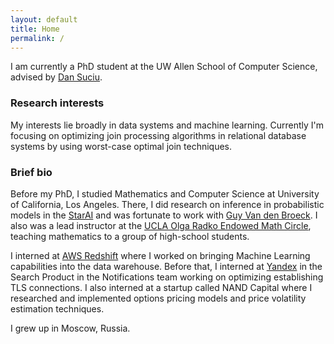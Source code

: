 ```yaml
---
layout: default
title: Home
permalink: /
---
```


I am currently a PhD student at the UW Allen School of Computer Science, advised by [Dan Suciu](https://homes.cs.washington.edu/~suciu/).


### Research interests

My interests lie broadly in data systems and machine learning. 
Currently I'm focusing on optimizing join processing algorithms in relational database systems
by using worst-case optimal join techniques. 

### Brief bio

Before my PhD, I studied Mathematics and Computer Science at University of California, Los Angeles. 
There, I did research on inference in probabilistic models in the [StarAI](http://starai.cs.ucla.edu/) and was fortunate to work with [Guy Van den Broeck](http://web.cs.ucla.edu/~guyvdb/). I also was a lead instructor at the [UCLA Olga Radko Endowed
Math Circle](https://circles.math.ucla.edu/circles/), teaching mathematics to a group of high-school students.

I interned at [AWS Redshift](https://aws.amazon.com/redshift/) where I worked on bringing Machine Learning capabilities
into the data warehouse.
Before that, I interned at [Yandex](https://yandex.ru/company/) in the Search Product in the Notifications team working on optimizing establishing TLS connections. 
I also interned at a startup called NAND Capital where I researched and implemented options pricing models
and price volatility estimation techniques. 

I grew up in Moscow, Russia.

<!-- ### Publications

<style>ol.bibliography li { list-style: none }</style>
{% bibliography --file papers %} -->